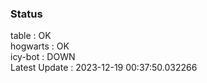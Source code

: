 ### Status


table : OK  
hogwarts : OK  
icy-bot : DOWN  
Latest Update : 2023-12-19 00:37:50.032266
